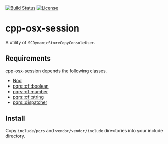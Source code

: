 [![Build Status](https://github.com/pqrs-org/cpp-osx-session/workflows/CI/badge.svg)](https://github.com/pqrs-org/cpp-osx-session/actions)
[![License](https://img.shields.io/badge/license-Boost%20Software%20License-blue.svg)](https://github.com/pqrs-org/cpp-osx-session/blob/main/LICENSE.md)

# cpp-osx-session

A utility of `SCDynamicStoreCopyConsoleUser`.

## Requirements

cpp-osx-session depends the following classes.

- [Nod](https://github.com/fr00b0/nod)
- [pqrs::cf::boolean](https://github.com/pqrs-org/cpp-cf-boolean)
- [pqrs::cf::number](https://github.com/pqrs-org/cpp-cf-number)
- [pqrs::cf::string](https://github.com/pqrs-org/cpp-cf-string)
- [pqrs::dispatcher](https://github.com/pqrs-org/cpp-dispatcher)

## Install

Copy `include/pqrs` and `vendor/vendor/include` directories into your include directory.
